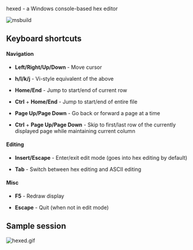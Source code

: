 hexed - a Windows console-based hex editor

![msbuild](https://github.com/samizzo/hexed/actions/workflows/msbuild.yml/badge.svg)

## Keyboard shortcuts

#### Navigation

* **Left/Right/Up/Down** - Move cursor

* **h/l/k/j** - Vi-style equivalent of the above

* **Home/End** - Jump to start/end of current row

* **Ctrl** + **Home/End** - Jump to start/end of entire file

* **Page Up/Page Down** - Go back or forward a page at a time

* **Ctrl** + **Page Up/Page Down** - Skip to first/last row of the currently displayed page while maintaining current column

#### Editing

* **Insert/Escape** - Enter/exit edit mode (goes into hex editing by default)

* **Tab** - Switch between hex editing and ASCII editing

#### Misc

* **F5** - Redraw display

* **Escape** - Quit (when not in edit mode)


## Sample session
![hexed.gif](/hexed.gif)
